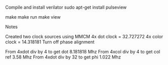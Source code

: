 
Compile and install verilator
sudo apt-get install pulseview


make
make run
make view


Notes

Created two clock sources using MMCM
4x dot clock = 32.727272
4x color clock = 14.318181
Turn off phase alignment

From 4xdot div by 4 to get dot 8.181818 Mhz
From 4xcol div by 4 to get col ref 3.58 Mhz
From 4xdot div by 32 to get phi 1.022 Mhz
